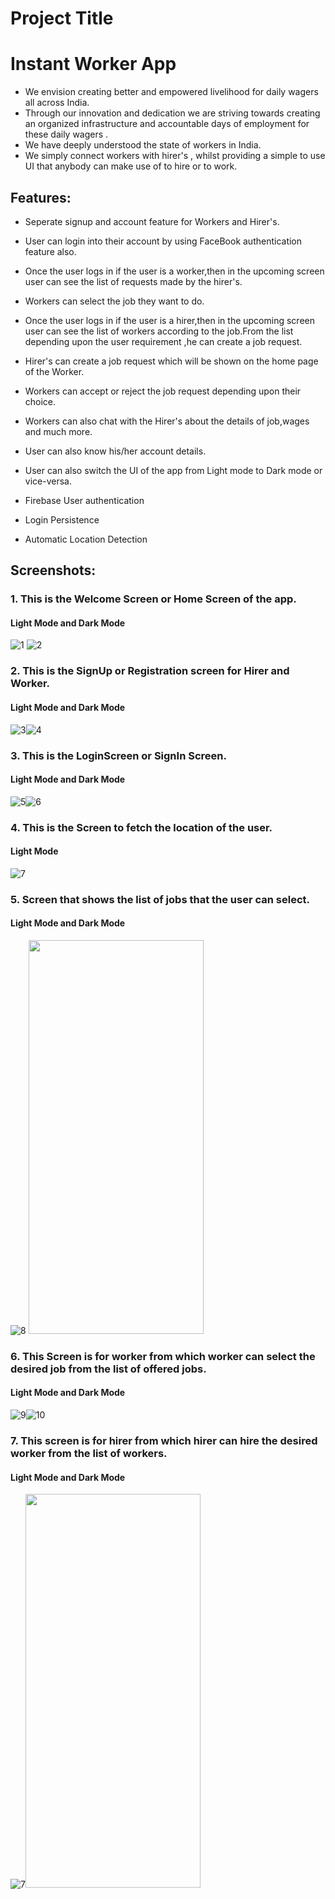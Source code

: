 # Project Title
# Instant Worker App

- We envision creating better and empowered livelihood for  daily wagers all across India.
- Through our innovation and dedication we are striving towards creating an organized infrastructure and accountable days of employment for these daily wagers .
- We have deeply understood the state of workers in India.
- We simply connect workers with hirer's , whilst providing a simple to use UI that anybody can make use of to hire or to work.
## Features:

- Seperate signup and account feature for Workers and Hirer's.
- User can login into their account by using FaceBook authentication feature also.
- Once the user logs in if the user is a worker,then in the upcoming screen user can see the list of requests made by the hirer's.
- Workers can select the job they want to do.
- Once the user logs in if the user is a hirer,then in the upcoming screen user can see the list of  workers according to the job.From the list depending upon the user requirement ,he can create a job request.
- Hirer's can create a job request which will be shown on the home page of the Worker.
- Workers can accept or reject the job request depending upon  their choice.
- Workers can also chat with the Hirer's about the details of job,wages and much more.
- User can also know his/her account details.
- User can also switch the UI of the app from Light mode to Dark mode or vice-versa.

- Firebase User authentication
- Login Persistence
- Automatic Location Detection




## Screenshots:
### 1. This is the Welcome Screen or Home Screen of the app.

#### Light Mode  and  Dark Mode
![1](https://user-images.githubusercontent.com/58889205/190014842-123443cd-c002-420f-b722-d07323ff1510.png)  ![2](https://user-images.githubusercontent.com/58889205/190014988-0cf68636-d003-474f-8940-7a7ffd79a98f.png)





### 2. This is the SignUp or Registration screen for Hirer and Worker.

#### Light Mode  and  Dark Mode

![3](https://user-images.githubusercontent.com/58889205/190015031-e8d6a790-95c8-418c-8696-10e40c5c1135.png)![4](https://user-images.githubusercontent.com/58889205/190015065-75c93874-0ec1-4376-acbd-1c753125f3e2.png)





###  3. This is the LoginScreen or SignIn Screen.

#### Light Mode  and  Dark Mode
![5](https://user-images.githubusercontent.com/58889205/190015384-8bca31ef-4b86-4e56-937b-024dc49635e0.png)![6](https://user-images.githubusercontent.com/58889205/190015390-d3c42bde-f50a-449a-b730-25c904493363.png)





### 4. This is the Screen to fetch the location of the user.

#### Light Mode
![7](https://user-images.githubusercontent.com/58889205/190015414-3a745654-9089-46d7-96a5-764501d1c039.png)


### 5. Screen that shows the list of jobs that the user can select.
#### Light Mode  and  Dark Mode
![8](https://user-images.githubusercontent.com/58889205/190015465-87d94a1e-35e3-4810-9563-e75a69e405f2.png)
<img src="https://user-images.githubusercontent.com/58889205/190013111-7c5cf8e4-95d9-4b10-8968-b6f28e9b66cc.png" width="280" height = 630>




### 6. This Screen is for worker from which worker can select the desired job from the list of offered jobs.
#### Light Mode  and  Dark Mode

![9](https://user-images.githubusercontent.com/58889205/190015496-68305766-ad3a-4647-8c06-150542d15bdc.png)![10](https://user-images.githubusercontent.com/58889205/190015502-6ee455f4-e996-4a87-bbda-9523bcdf1f34.png)




### 7. This screen is for hirer from which hirer can hire the desired worker from the list of workers.

#### Light Mode  and  Dark Mode
![7](https://user-images.githubusercontent.com/58889205/190011896-9416e92d-6d53-4cf7-acec-cb1cb115d6ff.png)<img src="https://user-images.githubusercontent.com/58889205/190011708-95b91b38-c4f8-4e4d-b7af-2645b160e378.png" width="280" height = 630>

